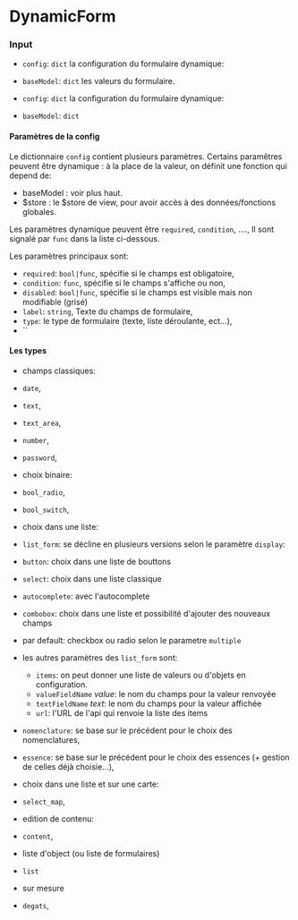 # DynamicForm

### Input
- `config`: `dict` la configuration du formulaire dynamique:

- `baseModel`: `dict` les valeurs du formulaire.

- `config`: `dict` la configuration du formulaire dynamique:

- `baseModel`: `dict`

#### Paramètres de la config

Le dictionnaire `config` contient plusieurs paramètres.
Certains paramêtres peuvent être dynamique : à la place de la valeur, on définit une fonction qui depend de:
- baseModel : voir plus haut.
- $store : le $store de view, pour avoir accès à des données/fonctions globales. 

Les paramètres dynamique peuvent être `required`, `condition`, ....,
Il sont signalé par `func` dans la liste ci-dessous. 

Les paramètres principaux sont:

- `required`: `bool|func`, spécifie si le champs est obligatoire,
- `condition`: `func`, spécifie si le champs s'affiche ou non, 
- `disabled`: `bool|func`, spécifie si le champs est visible mais non modifiable (grisé)
- `label`: `string`, Texte du champs de formulaire,
- `type`: le type de formulaire (texte, liste déroulante, ect...),
- ``

#### Les types
- champs classiques:
 - `date`,
 - `text`,
 - `text_area`,
 - `number`,
 - `password`,
- choix binaire:
 - `bool_radio`,
 - `bool_switch`,
- choix dans une liste:
 - `list_form`: se décline en plusieurs versions selon le paramètre `display`:
  - `button`: choix dans une liste de bouttons
  - `select`: choix dans une liste classique
  - `autocomplete`: avec l'autocomplete
  - `combobox`: choix dans une liste et possibilité d'ajouter des nouveaux champs
  - par default: checkbox ou radio selon le parametre `multiple`
  - les autres paramètres des `list_form` sont:
    - `items`: on peut donner une liste de valeurs ou d'objets en configuration.
    - `valueFieldName` *value*: le nom du champs pour la valeur renvoyée
    - `textFieldName` *text*: le nom du champs pour la valeur affichée
    - `url`: l'URL de l'api qui renvoie la liste des items
 - `nomenclature`: se base sur le précédent pour le choix des nomenclatures,
 - `essence`: se base sur le précédent pour le  choix des essences (+ gestion de celles déjà choisie...),
- choix dans une liste et sur une carte:
 - `select_map`,

- edition de contenu:
 - `content`,

- liste d'object (ou liste de formulaires)
 - `list`

- sur mesure
 - `degats`,

